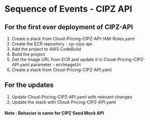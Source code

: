 # Sequence of Events - CIPZ API
## For the first ever deployment of CIPZ-API
1. Create a stack from Cloud-Pricing-CIPZ-API-IAM-Roles.yaml
2. Create the ECR repository - cp-cipz-api
3. Add the project to AWS CodeBuild
4. Build the project
5. Get the Image URL from ECR and update it in Cloud-Pricing-CIPZ-API.yaml parameter - ecrImageUri
6. Create a stack from Cloud-Pricing-CIPZ-API.yaml

## For the updates
1. Update Cloud-Pricing-CIPZ-API.yaml with relevant changes
2. Update the stack with Cloud-Pricing-CIPZ-API.yaml

#### Note : Behavior is same for CIPZ Seed Mock API
